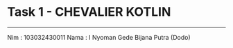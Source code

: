 # Task 1 - CHEVALIER KOTLIN
----------------------------------------
Nim : 103032430011
Nama : I Nyoman Gede Bijana Putra (Dodo)
